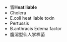 - 皆**Heat liable**
- Cholera
- E.coli heat liable toxin
- Pertussis
- B.anthracis Edema factor
- 腹瀉型仙人掌桿菌